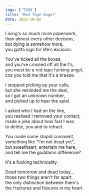 ```yaml
---
tags: ['TODO']
title: "Red Tape Angel"
date: 2023-10-02
---
```


Living's so much more paperwork,  
than almost every other decision,  
but dying is somehow more,  
you gotta sign for life's excision.

You've ticked all the boxes,  
and you've crossed off all the t's,  
you must be a red tape fucking angel,  
coz you told me that it's a breeze.

I stopped picking up your calls,  
but she reminded me the deal,  
so I got an unknown number,  
and picked up to hear the spiel.

I asked who I had on the line,  
you realised I removed your contact,  
made a joke about how fast I was  
to delete, you and to retract.

You made some stupid comment,  
something like "I'm not dead yet",  
but sweetheart, entertain me here,  
and tell me the goddamn difference?

It's a fucking technicality.

Dead tomorrow and dead today...  
those two things aren't far apart.  
the only distinction between them's  
the fractures and fissures in my heart.
